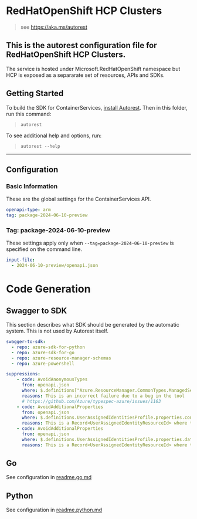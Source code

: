 # RedHatOpenShift HCP Clusters

> see https://aka.ms/autorest


## This is the autorest configuration file for RedHatOpenShift HCP Clusters.

The service is hosted under Microsoft.RedHatOpenShift namespace but HCP is exposed
as a separarate set of resources, APIs and SDKs.

## Getting Started

To build the SDK for ContainerServices, [install Autorest](https://aka.ms/autorest/install). Then
in this folder, run this command:

> `autorest`

To see additional help and options, run:

> `autorest --help`

---

## Configuration

### Basic Information

These are the global settings for the ContainerServices API.

``` yaml
openapi-type: arm
tag: package-2024-06-10-preview
```

### Tag: package-2024-06-10-preview

These settings apply only when `--tag=package-2024-06-10-preview` is specified on the command line.

``` yaml $(tag) == 'package-2024-06-10-preview'
input-file:
  - 2024-06-10-preview/openapi.json
```

# Code Generation

## Swagger to SDK

This section describes what SDK should be generated by the automatic system.
This is not used by Autorest itself.

``` yaml $(swagger-to-sdk)
swagger-to-sdk:
  - repo: azure-sdk-for-python
  - repo: azure-sdk-for-go
  - repo: azure-resource-manager-schemas
  - repo: azure-powershell
```

<!-- ## Suppression -->

<!-- ### AutoRest v3 Suppressions -->
``` yaml
suppressions:
    - code: AvoidAnonymousTypes
      from: openapi.json
      where: $.definitions["Azure.ResourceManager.CommonTypes.ManagedServiceIdentityUpdate"].properties.userAssignedIdentities.additionalProperties
      reasons: This is an incorrect failure due to a bug in the tool
      # https://github.com/Azure/typespec-azure/issues/1163
    - code: AvoidAdditionalProperties
      from: openapi.json
      where: $.definitions.UserAssignedIdentitiesProfile.properties.controlPlaneOperators
      reasons: This is a Record<UserAssignedIdentityResourceId> where the string keys are control plane operator names. The intention is to pair a control plane operator with a user-assigned managed identity resource ID. The set of valid control plane operator names varies by OpenShift version, and will be discoverable through a forthcoming proxy resource that models a supported OpenShift version.
    - code: AvoidAdditionalProperties
      from: openapi.json
      where: $.definitions.UserAssignedIdentitiesProfile.properties.dataPlaneOperators
      reasons: This is a Record<UserAssignedIdentityResourceId> where the string keys are data plane operator names. The intention is to pair a data plane operator with a user-assigned managed identity resource ID. The set of valid data plane operator names varies by OpenShift version, and will be discoverable through a forthcoming proxy resource that models a supported OpenShift version.
```


## Go

See configuration in [readme.go.md](./readme.go.md)

## Python

See configuration in [readme.python.md](./readme.python.md)
